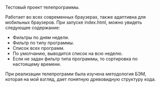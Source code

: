Тестовый проект телепрограммы.

Работает во всех современных браузерах, также адаптивна для мобильных браузеров.
При запуске index.html, можно увидеть следующее содержание: 
* Фильтры по дням недели.
* Фильтр по типу программы.
* Список всех программ.
* По умолчанию, выводится список на всю неделю.
* Если не задан фильтр типа программы, то сортировка по настоящему времени.

При реализации телепрограмм была изучена методология БЭМ, которая на мой взгляд, дает понятную древовидную структуру кода. 
